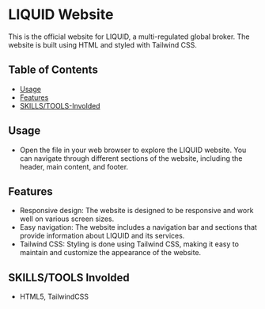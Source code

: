 # LIQUID Website

This is the official website for LIQUID, a multi-regulated global broker. The website is built using HTML and styled with Tailwind CSS.


## Table of Contents
- [Usage](#usage)
- [Features](#features)
- [SKILLS/TOOLS-Involded](#SKILLS/TOOLS-Involded)

## Usage

- Open the file in your web browser to explore the LIQUID website. You can navigate through different sections of the website, including the header, main content, and footer.

## Features

- Responsive design: The website is designed to be responsive and work well on various screen sizes.
- Easy navigation: The website includes a navigation bar and sections that provide information about LIQUID   and its services.
- Tailwind CSS: Styling is done using Tailwind CSS, making it easy to maintain and customize the appearance of the website.

## SKILLS/TOOLS Involded

- HTML5, TailwindCSS